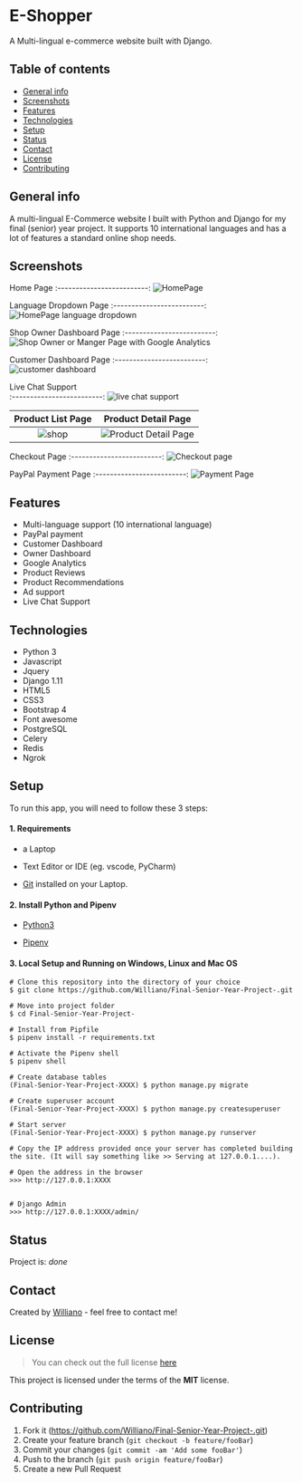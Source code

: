 # E-Shopper
A Multi-lingual e-commerce website built with Django.


## Table of contents
* [General info](#general-info)
* [Screenshots](#screenshots)
* [Features](#features)
* [Technologies](#technologies)
* [Setup](#setup)
* [Status](#status)
* [Contact](#contact)
* [License](#license)
* [Contributing](#contributing)


## General info
A multi-lingual E-Commerce website I built with Python and Django for my final (senior) year project. It supports 10 international languages and has a lot of features a standard online shop needs.

## Screenshots

Home Page
:-------------------------:
![HomePage](https://user-images.githubusercontent.com/19711677/86519243-7a55af00-bdfe-11ea-8a43-a9850710bd82.JPG)


Language Dropdown Page
:-------------------------:
![HomePage language dropdown](https://user-images.githubusercontent.com/19711677/86519338-79714d00-bdff-11ea-8780-a09ec73ef9d4.JPG)


 Shop Owner Dashboard Page
:-------------------------:
![Shop Owner or Manger Page with Google Analytics](https://user-images.githubusercontent.com/19711677/86519242-79bd1880-bdfe-11ea-8681-a613f0e77faf.JPG)


Customer Dashboard Page
:-------------------------:
![customer dashboard](https://user-images.githubusercontent.com/19711677/86519241-79bd1880-bdfe-11ea-946c-27d0adf8745b.JPG)


Live Chat Support           
:-------------------------:
![live chat support](https://user-images.githubusercontent.com/19711677/86519249-7b86dc00-bdfe-11ea-8809-cb1e7c304637.JPG)

 
Product List Page       |  Product Detail Page
:-------------------------:|:-------------------------:
![shop](https://user-images.githubusercontent.com/19711677/86519337-79714d00-bdff-11ea-88a0-4001d8ab386a.JPG) | ![Product Detail Page](https://user-images.githubusercontent.com/19711677/86519245-7aee4580-bdfe-11ea-802f-154ad56b80ff.JPG)

Checkout Page 
:-------------------------:
![Checkout page](https://user-images.githubusercontent.com/19711677/86519248-7b86dc00-bdfe-11ea-9df0-4b1113de6938.JPG)


PayPal Payment Page
:-------------------------:
![Payment Page](https://user-images.githubusercontent.com/19711677/86519247-7b86dc00-bdfe-11ea-81f5-6a32aa760d7d.JPG)

## Features

* Multi-language support (10 international language)
* PayPal payment
* Customer Dashboard
* Owner Dashboard
* Google Analytics
* Product Reviews
* Product Recommendations
* Ad support
* Live Chat Support


## Technologies
* Python 3
* Javascript
* Jquery 
* Django 1.11
* HTML5
* CSS3 
* Bootstrap 4
* Font awesome
* PostgreSQL
* Celery
* Redis
* Ngrok

## Setup

To run this app, you will need to follow these 3 steps:

#### 1. Requirements
  - a Laptop

  - Text Editor or IDE (eg. vscode, PyCharm)

  - [Git](https://git-scm.com/book/en/v2/Getting-Started-Installing-Git) installed on your Laptop.


#### 2. Install Python and Pipenv
  - [Python3](https://www.python.org/downloads/)
  

  - [Pipenv](https://pipenv-es.readthedocs.io/es/stable/)

#### 3. Local Setup and Running on Windows, Linux and Mac OS

  ```
  # Clone this repository into the directory of your choice
  $ git clone https://github.com/Williano/Final-Senior-Year-Project-.git

  # Move into project folder
  $ cd Final-Senior-Year-Project-

  # Install from Pipfile
  $ pipenv install -r requirements.txt 

  # Activate the Pipenv shell
  $ pipenv shell

  # Create database tables
  (Final-Senior-Year-Project-XXXX) $ python manage.py migrate
  
  # Create superuser account
  (Final-Senior-Year-Project-XXXX) $ python manage.py createsuperuser

  # Start server
  (Final-Senior-Year-Project-XXXX) $ python manage.py runserver
  
  # Copy the IP address provided once your server has completed building the site. (It will say something like >> Serving at 127.0.0.1....).
  
  # Open the address in the browser
  >>> http://127.0.0.1:XXXX
  
  
  # Django Admin
  >>> http://127.0.0.1:XXXX/admin/
  ```


## Status
Project is: _done_

## Contact
Created by [Williano](https://williano.github.io/) - feel free to contact me!

## License
>You can check out the full license [here](https://github.com/Williano/Final-Senior-Year-Project-/blob/master/LICENSE.md)

This project is licensed under the terms of the **MIT** license.

## Contributing

1. Fork it (<https://github.com/Williano/Final-Senior-Year-Project-.git>)
2. Create your feature branch (`git checkout -b feature/fooBar`)
3. Commit your changes (`git commit -am 'Add some fooBar'`)
4. Push to the branch (`git push origin feature/fooBar`)
5. Create a new Pull Request


